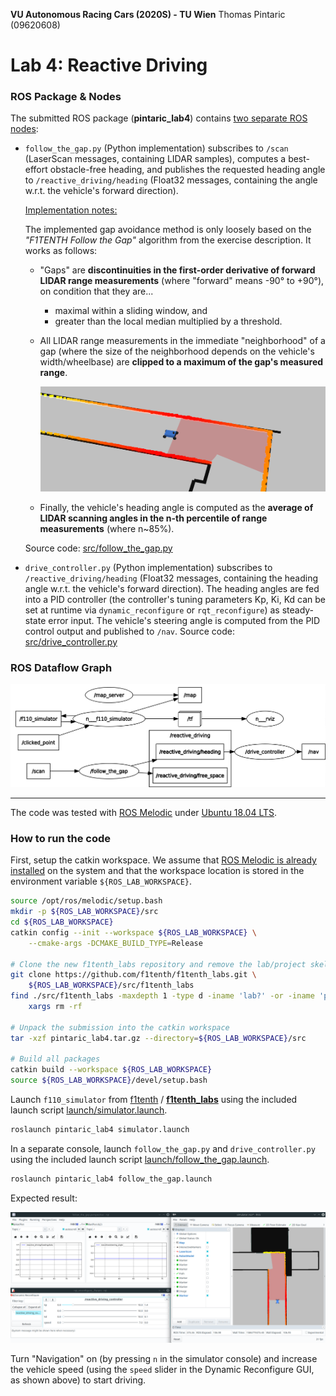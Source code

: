 **VU Autonomous Racing Cars (2020S) - TU Wien**
Thomas Pintaric (09620608)

# Lab 4: Reactive Driving

### ROS Package & Nodes

The submitted ROS package (**pintaric_lab4**) contains <u>two separate ROS nodes</u>:

- `follow_the_gap.py` (Python implementation) subscribes to `/scan` (LaserScan messages, containing LIDAR samples), computes a best-effort obstacle-free heading, and publishes the requested heading angle to `/reactive_driving/heading` (Float32 messages, containing the angle w.r.t. the vehicle's forward direction).

  <u>Implementation notes:</u>

  The implemented gap avoidance method is only loosely based on the *"F1TENTH Follow the Gap"* algorithm from the exercise description. It works as follows:

  - "Gaps" are **discontinuities in the first-order derivative of forward LIDAR range measurements** (where "forward" means -90° to +90°), on condition that they are...

    - maximal within a sliding window, and
    - greater than the local median multiplied by a threshold.

  - All LIDAR range measurements in the immediate "neighborhood" of a gap (where the size of the neighborhood depends on the vehicle's width/wheelbase) are **clipped to a maximum of the gap's measured range**.

    ![](images/rviz_1.png)

  - Finally, the vehicle's heading angle is computed as the **average of LIDAR scanning angles in the n-th percentile of range measurements** (where n~85%). 

  Source code: [src/follow_the_gap.py](src/reactive_gap_follow.py)

- `drive_controller.py` (Python implementation) subscribes to `/reactive_driving/heading` (Float32 messages, containing the heading angle w.r.t. the vehicle's forward direction). The heading angles are fed into a PID controller (the controller's tuning parameters Kp, Ki, Kd can be set at runtime via `dynamic_reconfigure` or `rqt_reconfigure`) as steady-state error input. The vehicle's steering angle is computed from the PID control output and published to `/nav`.
  Source code: [src/drive_controller.py](src/drive_controller.py)

### ROS Dataflow Graph

![](images/rosgraph.png)

------

The code was tested with [ROS Melodic](http://wiki.ros.org/melodic) under [Ubuntu 18.04 LTS](http://releases.ubuntu.com/18.04.4/).

### How to run the code

First, setup the catkin workspace. We assume that [ROS Melodic is already installed](http://wiki.ros.org/melodic/Installation/Ubuntu) on the system and that the workspace location is stored in the environment variable `${ROS_LAB_WORKSPACE}`.

```bash
source /opt/ros/melodic/setup.bash
mkdir -p ${ROS_LAB_WORKSPACE}/src
cd ${ROS_LAB_WORKSPACE}
catkin config --init --workspace ${ROS_LAB_WORKSPACE} \
    --cmake-args -DCMAKE_BUILD_TYPE=Release

# Clone the new f1tenth_labs repository and remove the lab/project skeletons
git clone https://github.com/f1tenth/f1tenth_labs.git \
	${ROS_LAB_WORKSPACE}/src/f1tenth_labs
find ./src/f1tenth_labs -maxdepth 1 -type d -iname 'lab?' -or -iname 'project' | \
	xargs rm -rf	

# Unpack the submission into the catkin workspace
tar -xzf pintaric_lab4.tar.gz --directory=${ROS_LAB_WORKSPACE}/src

# Build all packages
catkin build --workspace ${ROS_LAB_WORKSPACE}
source ${ROS_LAB_WORKSPACE}/devel/setup.bash
```

Launch `f110_simulator` from [f1tenth](https://github.com/f1tenth) / **[f1tenth_labs](https://github.com/f1tenth/f1tenth_labs)** using the included launch script [launch/simulator.launch](launch/simulator.launch).

```bash
roslaunch pintaric_lab4 simulator.launch
```

In a separate console, launch `follow_the_gap.py` and  `drive_controller.py` using the included launch script [launch/follow_the_gap.launch](launch/follow_the_gap.launch).

```bash
roslaunch pintaric_lab4 follow_the_gap.launch
```

Expected result:

![](images/screenshot.png)

Turn "Navigation" on (by pressing `n` in the simulator console) and increase the vehicle speed (using the `speed` slider in the Dynamic Reconfigure GUI, as shown above) to start driving.
